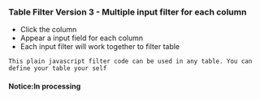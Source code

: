 ### Table Filter Version 3 - Multiple input filter for each column
* Click the column
* Appear a input field for each column
* Each input filter will work together to filter table

```
This plain javascript filter code can be used in any table. You can define your table your self
```
#### Notice:__In processing__
